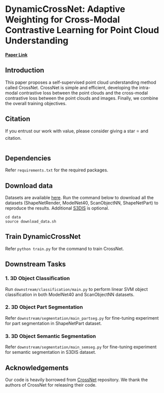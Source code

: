 # DynamicCrossNet: Adaptive Weighting for Cross-Modal Contrastive Learning for Point Cloud Understanding

#### [Paper Link]() 

## Introduction

This paper proposes a self-supervised point cloud understanding method called CrossNet. CrossNet is simple and efficient, developing the intra-modal contrastive loss between the point clouds and the cross-modal contrastive loss between the point clouds and images. Finally, we combine the overall training objectives.

<!-- <img src="docs/CrossNet.jpg" align="center" width="100%"> -->

## Citation

If you entrust our work with value, please consider giving a star ⭐ and citation.

```bibtex

```

## Dependencies

Refer `requirements.txt` for the required packages.

## Download data

Datasets are available [here](https://drive.google.com/drive/folders/1dAH9R3XDV0z69Bz6lBaftmJJyuckbPmR?usp=sharing). Run the command below to download all the datasets (ShapeNetRender, ModelNet40, ScanObjectNN, ShapeNetPart) to reproduce the results. Additional [S3DIS](http://buildingparser.stanford.edu/dataset.html) is optional.

```
cd data
source download_data.sh
```

## Train DynamicCrossNet

Refer `python train.py` for the command to train CrossNet.

## Downstream Tasks

### 1. 3D Object Classification 

Run `downstream/classification/main.py`  to perform linear SVM object classification in both ModelNet40 and ScanObjectNN datasets.


### 2. 3D Object Part Segmentation

Refer `downstream/segmentation/main_partseg.py` for fine-tuning experiment for part segmentation in ShapeNetPart dataset.

### 3. 3D Object Semantic Segmentation

Refer `downstream/segmentation/main_semseg.py` for fine-tuning experiment for semantic segmentation in S3DIS dataset.

## Acknowledgements

Our code is heavily borrowed from [CrossNet](https://github.com/liujia99/CrossNet) repository. We thank the authors of CrossNet for releasing their code. 
